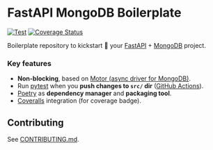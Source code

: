 # FastAPI MongoDB Boilerplate

[![Test](https://github.com/svaponi/fastapi-mongodb-boilerplate/actions/workflows/run-tests.yml/badge.svg)](https://github.com/svaponi/fastapi-mongodb-boilerplate/actions/workflows/run-tests.yml)
[![Coverage Status](https://coveralls.io/repos/github/svaponi/fastapi-mongodb-boilerplate/badge.svg?branch=main)](https://coveralls.io/github/svaponi/fastapi-mongodb-boilerplate?branch=main)

Boilerplate repository to kickstart 🚀 your [FastAPI](https://fastapi.tiangolo.com/) + [MongoDB](https://www.mongodb.com/) project.

### Key features

- **Non-blocking**, based on [Motor (async driver for MongoDB)](https://www.mongodb.com/docs/drivers/motor/).
- Run [pytest](https://docs.pytest.org/) when you **push changes to `src/` dir** ([GitHub Actions](/.github/workflows/run-tests.yml)).
- [Poetry](https://python-poetry.org/docs/#installation) as **dependency manager** and **packaging tool**.
- [Coveralls](https://docs.coveralls.io/) integration (for coverage badge).


## Contributing

See [CONTRIBUTING.md](/CONTRIBUTING.md).
